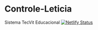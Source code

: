 # Controle-Leticia
Sistema TecVit Educacional 
[![Netlify Status](https://api.netlify.com/api/v1/badges/8c253e2e-7c7e-4432-928b-f5724dba1080/deploy-status)](https://app.netlify.com/sites/controle-leticia/deploys)
